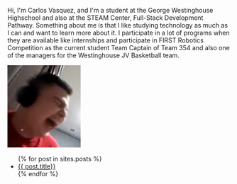 Hi, I'm Carlos Vasquez, and I'm a student at the George Westinghouse Highschool and also at the STEAM Center, Full-Stack Development Pathway. Something about me is that I like studying technology as much as I can and want to learn more about it. I participate in a lot of programs when they are available like internships and participate in FIRST Robotics Competition as the current student Team Captain of Team 354 and also one of the managers for the Westinghouse JV Basketball team.

![One of my friend's photo](/assets/torres.png)

<ul>
    {% for post in sites.posts %}
        <li>
            <a href="/blog{{ post.url }}">{{ post.title}}</a>
        </li>
    {% endfor %}
</ul>